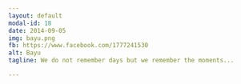```yaml
---
layout: default
modal-id: 18
date: 2014-09-05
img: bayu.png
fb: https://www.facebook.com/1777241530
alt: Bayu
tagline: We do not remember days but we remember the moments... 

---
```

